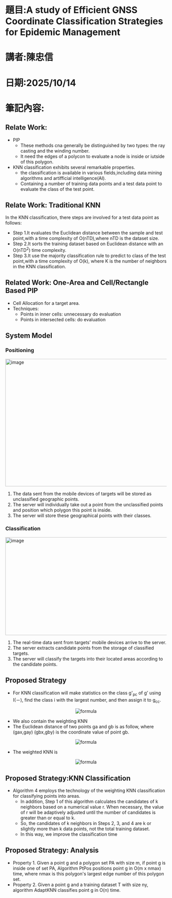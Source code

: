 # 題目:A study of Efficient GNSS Coordinate Classification Strategies for Epidemic Management
# 講者:陳忠信
# 日期:2025/10/14
# 筆記內容:
## Relate Work:
* PIP
  * These methods cna generally be distinguished by two types: the ray casting and the winding number.
  * It need the edges of a polycon to evaluate a node is inside or iutside of this polygon.
* KNN classification exhibits several remarkable properties.
  * the classification is available in various fields,including data mining algorithms and artifficial intelligence(AI).
  * Containing a number of training data points and a test data point to evaluate the class of the test point.
## Relate Work: Traditional KNN
In the KNN classification, there steps are involved for a test data point as follows:
* Step 1.It evaluates the Euclidean distance between the sample and test point,with a time complexity of O(nTD),where nTD is the dataset size.
* Step 2.It sorts the training dataset based on Euclidean distance with an O(nTD<sup>2</sup>) time complexity.
* Step 3.It use the majority classification rule to predict to class of the test point,with a time complexity of O(k), where K is the number of neighbors in the KNN classification.

## Related Work: One-Area and Cell/Rectangle Based PIP
* Cell Allocation for a target area.
* Techniques:
  * Points in inner cells: unnecessary do evaluation
  * Points in intersected cells: do evaluation
## System Model
### Positioning
<img width="1321" height="397" alt="image" src="https://github.com/user-attachments/assets/781e5b80-ebd0-44c5-883a-41376ee27018" />

1. The data sent from the mobile devices of targets will be stored as unclassified geographic points.
2. The server will individually take out a point from the unclassified points and position which polygon this point is inside.
3. The server will store these geographical points with their classes.
### Classification
<img width="760" height="305" alt="image" src="https://github.com/user-attachments/assets/6445ffbb-1046-45bf-b8b3-6727937cc05c" />

1. The real-time data sent from targets' mobile devices arrive to the server.
2. The server extracts candidate points from the storage of classified targets.
3. The server will classify the targets into their located areas according to the candidate points.
## Proposed Strategy  
* For KNN classification will make statistics on the class g'<sub>pc</sub> of g' using I(－), find the class i with the largest number, and then assign it to g<sub>cc</sub>.
<p align="center">
  <img src="https://latex.codecogs.com/png.latex?\dpi{200}\bg_white\fg_black%20g_{cc}=\underset{i}{\arg}(\max\sum_{g'\in%20NB}I(g'_{pc}=i)))" alt="formula"/>
</p>

* We also contain the weighting KNN
* The Euclidean distance of two points ga and gb is as follow, where (gax,gay) (gbx,gby) is the coordinate value of point gb.
<p align="center">
  <img src="https://latex.codecogs.com/png.latex?\dpi{200}\bg_white\fg_black%20d\left(ga,gb\right)=\sqrt{\left(ga_{x}-gb_{x}\right)^2-\left(ga_{y}-gb_{y}\right)^2}" alt="formula"/>
</p>

* The weighted KNN is
<p align="center">
  <img src="https://latex.codecogs.com/png.latex?\dpi{200}\bg_white\fg_black%20g_{cc}=\underset{i}{\arg}(\max\sum_{g'%5Cin%20NB}I(g'_{pc}=i%5Ctimes%20d(g,g')^{-1}))" alt="formula"/>
</p>

## Proposed Strategy:KNN Classification 
* Algorithm 4 employs the technology of the weighting KNN classification for classifying points into areas.
  * In addition, Step 1 of this algorithm calculates the candidates of k neighbors based on a numerical value r. When necessary, the value of r will be adaptively adjusted until the number of candidates is greater than or equal to k.
  * So, the candidates of k neighbors in Steps 2, 3, and 4 are k or slightly more than k data points, not the total training dataset.
  * In this way, we improve the classification time

## Proposed Strategy: Analysis
* Property 1. Given a point g and a polygon set PA with size m, if point g is inside one of set PA, Algorithm PtPos positions point g in O(m x nmax) time, where nmax is this polygon's largest edge number of this polygon set.
* Property 2. Given a point g and a training dataset T with size ny, algorithm AdaptKNN classifies point g in O(n) time.
